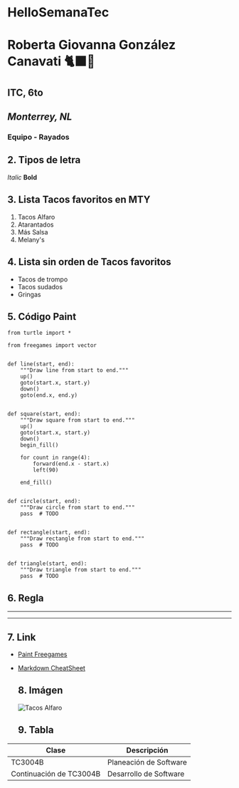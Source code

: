 # **HelloSemanaTec** 
# Roberta Giovanna González Canavati 🐈‍⬛🧋
## ITC, 6to
## *Monterrey, NL*
### Equipo - Rayados 

## 2. Tipos de letra
*Italic*
**Bold**

## 3. Lista Tacos favoritos en MTY
1. Tacos Alfaro
2. Atarantados
3. Más Salsa
4. Melany's

## 4. Lista sin orden de Tacos favoritos
- Tacos de trompo
- Tacos sudados
- Gringas

## 5. Código Paint
```
from turtle import *

from freegames import vector


def line(start, end):
    """Draw line from start to end."""
    up()
    goto(start.x, start.y)
    down()
    goto(end.x, end.y)


def square(start, end):
    """Draw square from start to end."""
    up()
    goto(start.x, start.y)
    down()
    begin_fill()

    for count in range(4):
        forward(end.x - start.x)
        left(90)

    end_fill()


def circle(start, end):
    """Draw circle from start to end."""
    pass  # TODO


def rectangle(start, end):
    """Draw rectangle from start to end."""
    pass  # TODO


def triangle(start, end):
    """Draw triangle from start to end."""
    pass  # TODO
```

## 6. Regla
---
---

## 7. Link
- [Paint Freegames](https://grantjenks.com/docs/freegames/paint.html)
- [Markdown CheatSheet](https://www.markdownguide.org/cheat-sheet/)

  ## 8. Imágen
  ![Tacos Alfaro](https://img.restaurantguru.com/r234-Alfaro-Tacos-al-Carbon-dishes-2022-08.jpg)

  ## 9. Tabla
| Clase | Descripción |
| ----------- | ----------- |
| TC3004B | Planeación de Software |
| Continuación de TC3004B | Desarrollo de Software |
